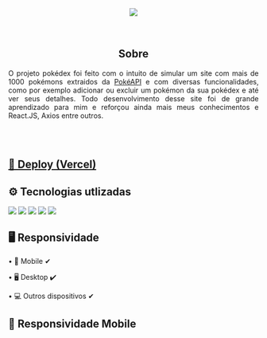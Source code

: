 <div align="center">
  <img src="https://i.imgur.com/E9NI4OO.png"/>
</div>
<br></br>
<h2 align="center">Sobre</h2>
<p align="justify"> O projeto pokédex foi feito com o intuito de simular um site com mais de 1000 pokémons extraidos da <a href="https://pokeapi.co/" target="blank" >PokéAPI</a> e com diversas funcionalidades, como por exemplo adicionar ou excluir um pokémon da sua pokédex e até ver seus detalhes. Todo desenvolvimento desse site foi de grande aprendizado para mim e reforçou ainda mais meus conhecimentos e React.JS, Axios entre outros.</p>
<br></br>

<h2><a href="https://pokedex-project-one.vercel.app/" target="blank">🔗 Deploy (Vercel)</a></h2>

<h2>⚙ Tecnologias utlizadas</h2>
<img src="https://img.shields.io/badge/React-20232A?style=for-the-badge&logo=react&logoColor=61DAFB"/>
<img src="https://img.shields.io/badge/Material--UI-0081CB?style=for-the-badge&logo=material-ui&logoColor=white"/>
<img src="https://i.imgur.com/HZ4sIcH.png"/>
<img src="https://img.shields.io/badge/React_Router-CA4245?style=for-the-badge&logo=react-router&logoColor=white"/>
<img src="https://i.imgur.com/tbWvxRj.png"/>

<h2>🖥 Responsividade</h2>
<p>• 📱 Mobile ✔</p>
<p>• 🖥 Desktop ✔</p>
<p>• 💻 Outros dispositivos ✔</p>

<h2>📱 Responsividade Mobile<h2>
